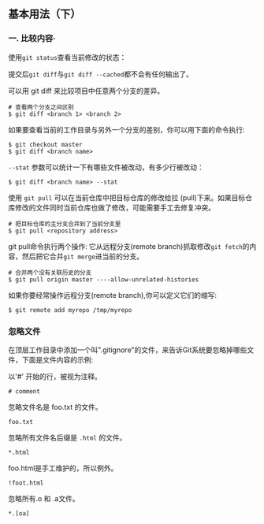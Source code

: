 ##  基本用法（下）

### 一. 比较内容·

使用`git status`查看当前修改的状态：

提交后`git diff`与`git diff --cached`都不会有任何输出了。



可以用 git diff 来比较项目中任意两个分支的差异。

``` shell
# 查看两个分支之间区别
$ git diff <branch 1> <branch 2>
```



如果要查看当前的工作目录与另外一个分支的差别，你可以用下面的命令执行:

```shell
$ git checkout master
$ git diff <branch name>
```



`--stat` 参数可以统计一下有哪些文件被改动，有多少行被改动：

```shell
$ git diff <branch name> --stat
```



使用 `git pull` 可以在当前仓库中把目标仓库的修改给拉 (pull)下来。如果目标仓库修改的文件同时当前仓库也做了修改，可能需要手工去修复冲突。

``` shell
# 把目标仓库的主分支合并到了当前分支里
$ git pull <repository address>
```

git pull命令执行两个操作: 它从远程分支(remote branch)抓取修改`git fetch`的内容，然后把它合并`git merge`进当前的分支。

``` shell
# 合并两个没有关联历史的分支
$ git pull origin master ----allow-unrelated-histories
```

如果你要经常操作远程分支(remote branch),你可以定义它们的缩写:

``` shell
$ git remote add myrepo /tmp/myrepo
```







### 忽略文件

在顶层工作目录中添加一个叫".gitignore"的文件，来告诉Git系统要忽略掉哪些文件，下面是文件内容的示例:

以'#' 开始的行，被视为注释。

```shell
# comment
```

忽略文件名是 foo.txt 的文件。

```shell
foo.txt
```

忽略所有文件名后缀是 `.html` 的文件。

```shell
*.html
```

foo.html是手工维护的，所以例外。

```shell
!foot.html
```

忽略所有.o 和 .a文件。

```shell
*.[oa]
```













